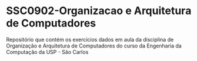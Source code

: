 # SSC0902-Organizacao e Arquitetura de Computadores
Repositório que contém os exercícios dados em aula da disciplina de Organização e Arquitetura de Computadores do curso da Engenharia da Computação da USP - São Carlos
